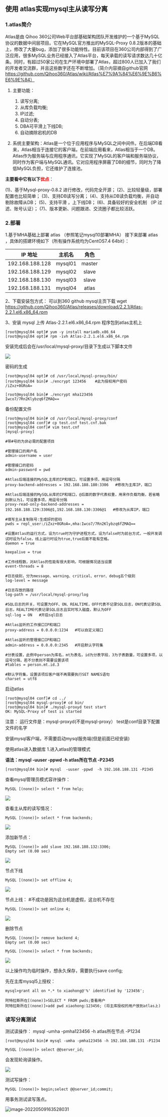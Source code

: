## 使用 atlas实现mysql主从读写分离 

### 1.atlas简介

Atlas是由 Qihoo 360公司Web平台部基础架构团队开发维护的一个基于MySQL协议的数据中间层项目。它在MySQL官方推出的MySQL-Proxy 0.8.2版本的基础上，修改了大量bug，添加了很多功能特性。目前该项目在360公司内部得到了广泛应用，很多MySQL业务已经接入了Atlas平台，每天承载的读写请求数达几十亿条。同时，有超过50家公司在生产环境中部署了Atlas，超过800人已加入了我们的开发者交流群，并且这些数字还在不断增加。（简介内容摘自github官网 https://github.com/Qihoo360/Atlas/wiki/Atlas%E7%9A%84%E6%9E%B6%E6%9E%84）

1. 主要功能：
   1. 读写分离;
   2. 从库负载均衡;
   3. IP过滤;
   4. 自动分表;
   5. DBA可平滑上下线DB;
   6. 自动摘除宕机的DB
   
   
   
2. 系统主要架构：Atlas是一个位于应用程序与MySQL之间中间件。在后端DB看来，Atlas相当于连接它的客户端，在前端应用看来，Atlas相当于一个DB。Atlas作为服务端与应用程序通讯，它实现了MySQL的客户端和服务端协议，同时作为客户端与MySQL通讯。它对应用程序屏蔽了DB的细节，同时为了降低MySQL负担，它还维护了连接池。



**主要看中它有以下<font color='red'>优点</font>**： 

(1)、基于Mysql-proxy-0.8.2 进行修改，代码完全开源；
(2)、比较轻量级，部署配置也比较简单；
(3)、支持DB读写分离；
(4)、支持从DB读负载均衡，并自动剔除故障从DB；
(5)、支持平滑 ，上下线DB；
(6)、具备较好的安全机制 （IP 过滤、账号认证）；
(7)、版本更新、问题跟进、交流圈子都比较活跃。



### 2.部署

1.基于MHA基础上部署 atlas
（参照笔记mysql10部署MHA） 
接下来部署 atlas ，具体的搭建环境如下（所有操作系统均为CentOS7.4 64bit）：

|     IP 地址     | 主机名  |  角色  |
| :-------------: | :-----: | :----: |
| 192.168.188.128 | mysql01 | master |
| 192.168.188.129 | mysql02 | slave  |
| 192.168.188.130 | mysql03 | slave  |
| 192.168.188.131 | mysql04 | atlas  |

2、下载安装包方式：
可以到360 github mysql主页下载 wget https://github.com/Qihoo360/Atlas/releases/download/2.2.1/Atlas-2.2.1.el6.x86_64.rpm



3、安装 mysql
上传 Atlas-2.2.1.el6.x86_64.rpm 程序包到atlas主机上

```shell
[root@mysql04 opt]# yum -y install mariadb.x86_64
[root@mysql04 opt]# rpm -ivh Atlas-2.2.1.el6.x86_64.rpm
```

安装完成后会在/usr/local/mysql-proxy/目录下生成以下脚本文件

 ![](https://figure-bed-1304788733.cos.ap-guangzhou.myqcloud.com/typora/202203081723976.png)

密码的生成

```shell
[root@mysql04 opt]# cd /usr/local/mysql-proxy/bin/
[root@mysql04 bin]# ./encrypt 123456    #此为授权用户密码
/iZxz+0GRoA=

[root@mysql04 bin]# ./encrypt mha123456
Iwco7/7Rn2Klybzq6fZMAQ==
```

备份配置文件

```shell
[root@mysql04 bin]# cd /usr/local/mysql-proxy/conf
[root@mysql04 conf]# cp test.cnf test.cnf.bak
[root@mysql04 conf]# vim test.cnf
[mysql-proxy]

#带#号的为非必需的配置项目

#管理接口的用户名
admin-username = user

#管理接口的密码
admin-password = pwd

#Atlas后端连接的MySQL主库的IP和端口，可设置多项，用逗号分隔
proxy-backend-addresses = 192.168.188.180:3306   #修改为主库IP，端口

#Atlas后端连接的MySQL从库的IP和端口，@后面的数字代表权重，用来作负载均衡，若省略则默认为1，可设置多项，用逗号分隔
proxy-read-only-backend-addresses = 192.168.188.129:3306@1,192.168.188.130:3306@1   #修改为从库IP，端口

#填写主从复制账号:生成好的密码
pwds = repl_user:/iZxz+0GRoA=,mha:Iwco7/7Rn2Klybzq6fZMAQ==   

#设置Atlas的运行方式，设为true时为守护进程方式，设为false时为前台方式，一般开发调试时设为false，线上运行时设为true,true后面不能有空格。
daemon = true

keepalive = true

#工作线程数，对Atlas的性能有很大影响，可根据情况适当设置
event-threads = 8

#日志级别，分为message、warning、critical、error、debug五个级别
log-level = message

#日志存放的路径
log-path = /usr/local/mysql-proxy/log

#SQL日志的开关，可设置为OFF、ON、REALTIME，OFF代表不记录SQL日志，ON代表记录SQL日志，REALTIME代表记录SQL日志且实时写入磁盘，默认为OFF
sql-log = ON   #开启sql日志

#Atlas监听的工作接口IP和端口
proxy-address = 0.0.0.0:1234   #可以自定义端口

#Atlas监听的管理接口IP和端口 
admin-address = 0.0.0.0:2345   #开启默认字符集

#分表设置，此例中person为库名，mt为表名，id为分表字段，3为子表数量，可设置多项，以逗号分隔，若不分表则不需要设置该项
#tables = person.mt.id.3

#默认字符集，设置该项后客户端不再需要执行SET NAMES语句
charset = utf8
```

启动atlas

```shell
[root@mysql04 conf]# cd ../
[root@mysql04 mysql-proxy]# cd bin/
[root@mysql04 bin]# ./mysql-proxyd test start
OK: MySQL-Proxy of test is started
```

注意：
运行文件是：mysql-proxyd(不是mysql-proxy）
test是conf目录下配置文件的名字

安装mysql客户端，不需要启动mysql服务端(但是前面已经安装)



使用atlas进入数据库
1.进入atlas的管理模式

**语法：mysql  -uuser -ppwd  -h atlas所在节点 -P2345**

```shell
[root@mysql04 bin]# mysql  -uuser -ppwd  -h 192.168.188.131 -P2345
```

查看mysql管理员模式容许操作：

```mysql
MySQL [(none)]> select * from help;
```

![](https://figure-bed-1304788733.cos.ap-guangzhou.myqcloud.com/typora/202203081902875.png)

查看主从库的读写情况： 

```mysql
MySQL [(none)]> select * from backends;
```

 ![](https://figure-bed-1304788733.cos.ap-guangzhou.myqcloud.com/typora/202203081904641.png)

添加新节点：

```mysql
MySQL [(none)]> add slave 192.168.188.132:3306;
Empty set (0.00 sec)
```

 ![](https://figure-bed-1304788733.cos.ap-guangzhou.myqcloud.com/typora/202203081906302.png)

节点下线

```mysql
MySQL [(none)]> set offline 4;
```

 ![](https://figure-bed-1304788733.cos.ap-guangzhou.myqcloud.com/typora/202203081907691.png)

节点上线：       #不成功是因为这台机是虚假，这台机不存在

```mysql
MySQL [(none)]> set online 4;
```

 ![](https://figure-bed-1304788733.cos.ap-guangzhou.myqcloud.com/typora/202203081908640.png)

删除节点

```mysql
MySQL [(none)]> remove backend 4;
Empty set (0.00 sec)

MySQL [(none)]> select * from backends;
```

 ![](https://figure-bed-1304788733.cos.ap-guangzhou.myqcloud.com/typora/202203081909536.png)

以上操作均为临时操作，想永久保存，需要执行save config;



先在主库mysql5上授权：

```mysql
mysql>grant all on *.* to xiaohong@'%' identified by '123456';
```

```mysql
阿特拉斯所在[(none)]>SELECT * FROM pwds;查看用户
阿特拉斯所在[(none)]>add pwd xiaohong:123456; (将主库授权的用户放到atlas上)
```



### 读写分离测试

测试读操作：
mysql -umha -pmha123456 -h atlas所在节点 -P1234

```mysql
[root@mysql04 bin]# mysql -umha -pmha123456 -h 192.168.188.131 -P1234
```

```mysql
MySQL [(none)]> select @@server_id;
```

会发现轮询读操作。

 ![](https://figure-bed-1304788733.cos.ap-guangzhou.myqcloud.com/typora/202203081918042.png)

测试写操作：

```mysql
MySQL [(none)]> begin;select @@server_id;commit;
```

用事务测试读写落点。

![image-20220509163528031](https://note-1308251438.cos.ap-guangzhou.myqcloud.com/typora/202205091635085.png)
